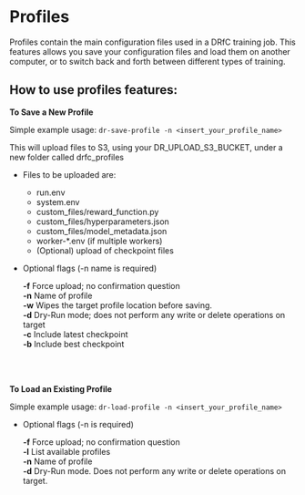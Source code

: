 # Profiles

Profiles contain the main configuration files used in a DRfC training job.   This features allows you save your configuration files and load them on another computer, or to switch back and forth between different types of training.

## How to use profiles features:

**To Save a New Profile**

Simple example usage:  ```dr-save-profile -n <insert_your_profile_name>```

This will upload files to S3, using your DR_UPLOAD_S3_BUCKET, under a new folder called drfc_profiles
    
* Files to be uploaded are:
  * run.env
  * system.env
  * custom_files/reward_function.py
  * custom_files/hyperparameters.json
  * custom_files/model_metadata.json
  * worker-*.env (if multiple workers)
  * (Optional) upload of checkpoint files


* Optional flags (-n name is required)

  **-f**        Force upload; no confirmation question<br/>
  **-n**        Name of profile<br/>
  **-w**        Wipes the target profile location before saving.<br/>
  **-d**        Dry-Run mode; does not perform any write or delete operations on target<br/>
  **-c**        Include latest checkpoint<br/>
  **-b**        Include best checkpoint<br/>

<br/>
<br/>

**To Load an Existing Profile**

Simple example usage:  ```dr-load-profile -n <insert_your_profile_name>```


* Optional flags (-n <name> is required)
    
  **-f**        Force upload; no confirmation question<br/>
  **-l**        List available profiles<br/>
  **-n**        Name of profile<br/>
  **-d**        Dry-Run mode. Does not perform any write or delete operations on target.<br/>
    
